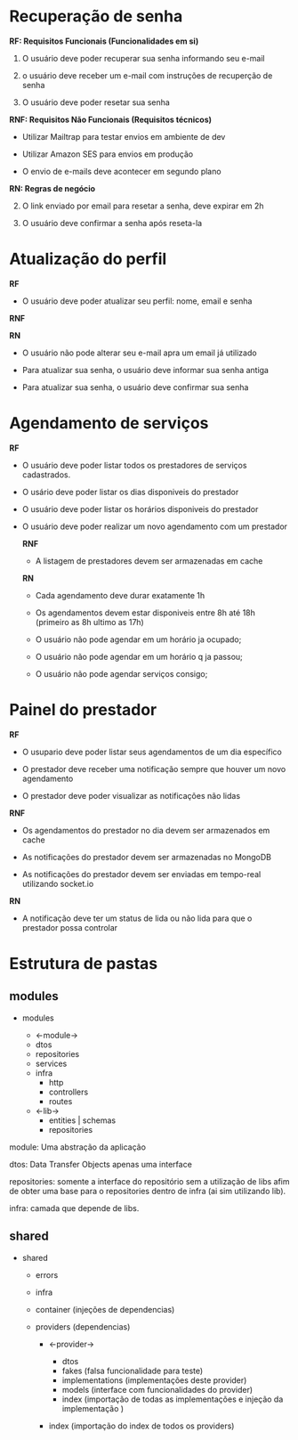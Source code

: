 # Recuperação de senha

**RF: Requisitos Funcionais (Funcionalidades em si)**

1. O usuário deve poder recuperar sua senha informando seu e-mail

2. o usuário deve receber um e-mail com instruções de recuperção de senha

3. O usuário deve poder resetar sua senha

**RNF: Requisitos Não Funcionais (Requisitos técnicos)**

- Utilizar Mailtrap para testar envios em ambiente de dev

- Utilizar Amazon SES para envios em produção

- O envio de e-mails deve acontecer em segundo plano

**RN: Regras de negócio**

2. O link enviado por email para resetar a senha, deve expirar em 2h

3. O usuário deve confirmar a senha após reseta-la

# Atualização do perfil

**RF**

- O usuário deve poder atualizar seu perfil: nome, email e senha

**RNF**

**RN**

- O usuário não pode alterar seu e-mail apra um email já utilizado

- Para atualizar sua senha, o usuário deve informar sua senha antiga

- Para atualizar sua senha, o usuário deve confirmar sua senha

# Agendamento de serviços

**RF**

- O usuário deve poder listar todos os prestadores de serviços cadastrados.

- O usário deve poder listar os dias disponiveis do prestador

- O usuário deve poder listar os horários disponiveis do prestador

- O usuário deve poder realizar um novo agendamento com um prestador

  **RNF**

  - A listagem de prestadores devem ser armazenadas em cache

  **RN**

  - Cada agendamento deve durar exatamente 1h

  - Os agendamentos devem estar disponiveis entre 8h até 18h (primeiro as 8h ultimo as 17h)

  - O usuário não pode agendar em um horário ja ocupado;

  - O usuário não pode agendar em um horário q ja passou;

  - O usuário não pode agendar serviços consigo;

# Painel do prestador

**RF**

- O usupario deve poder listar seus agendamentos de um dia específico

- O prestador deve receber uma notificação sempre que houver um novo agendamento

- O prestador deve poder visualizar as notificações não lidas

**RNF**

- Os agendamentos do prestador no dia devem ser armazenados em cache

- As notificações do prestador devem ser armazenadas no MongoDB

- As notificações do prestador devem ser enviadas em tempo-real utilizando socket.io

**RN**

- A notificação deve ter um status de lida ou não lida para que o prestador possa controlar

# Estrutura de pastas

## modules

- modules

  - <-module->
  - dtos
  - repositories
  - services
  - infra
    - http
    - controllers
    - routes
  - <-lib->
    - entities | schemas
    - repositories

module: Uma abstração da aplicação

dtos: Data Transfer Objects apenas uma interface

repositories: somente a interface do repositório sem a utilização de libs
afim de obter uma base para o repositories dentro de infra (ai sim utilizando lib).

infra: camada que depende de libs.

## shared

- shared

  - errors

  - infra

  - container (injeções de dependencias)

  - providers (dependencias)

    - <-provider->

      - dtos
      - fakes (falsa funcionalidade para teste)
      - implementations (implementações deste provider)
      - models (interface com funcionalidades do provider)
      - index (importação de todas as implementações e injeção da implementação )

    - index (importação do index de todos os providers)
